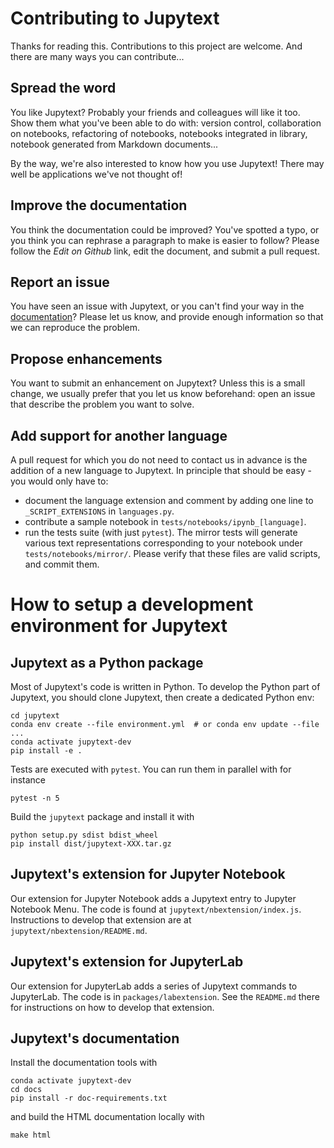 # Contributing to Jupytext

Thanks for reading this. Contributions to this project are welcome.
And there are many ways you can contribute...

## Spread the word

You like Jupytext? Probably your friends and colleagues will like it too. 
Show them what you've been able to do with: version control, collaboration on notebooks, refactoring of notebooks, notebooks integrated in library, notebook generated from Markdown documents...

By the way, we're also interested to know how you use Jupytext! There may well be applications we've not thought of!

## Improve the documentation

You think the documentation could be improved? You've spotted a typo, or you think you can rephrase a paragraph to make is easier to follow? Please follow the _Edit on Github_ link, edit the document, and submit a pull request.

## Report an issue

You have seen an issue with Jupytext, or you can't find your way in the [documentation](https://jupytext.readthedocs.io)?
Please let us know, and provide enough information so that we can reproduce the problem.

## Propose enhancements

You want to submit an enhancement on Jupytext? Unless this is a small change, we usually prefer that you let us know beforehand: open an issue that describe the problem you want to solve.

## Add support for another language

A pull request for which you do not need to contact us in advance is the addition of a new language to Jupytext. In principle that should be easy - you would only have to:
- document the language extension and comment by adding one line to `_SCRIPT_EXTENSIONS` in `languages.py`.
- contribute a sample notebook in `tests/notebooks/ipynb_[language]`.
- run the tests suite (with just `pytest`). The mirror tests will generate various text representations corresponding to your notebook under  `tests/notebooks/mirror/`. Please verify that these files are valid scripts, and commit them.

# How to setup a development environment for Jupytext

## Jupytext as a Python package

Most of Jupytext's code is written in Python. To develop the Python part of Jupytext, you should clone Jupytext, then create a dedicated Python env:
```
cd jupytext
conda env create --file environment.yml  # or conda env update --file ...
conda activate jupytext-dev
pip install -e .
```

Tests are executed with `pytest`. You can run them in parallel with for instance
```
pytest -n 5
``` 

Build the `jupytext` package and install it with
```
python setup.py sdist bdist_wheel
pip install dist/jupytext-XXX.tar.gz
```

## Jupytext's extension for Jupyter Notebook

Our extension for Jupyter Notebook adds a Jupytext entry to Jupyter Notebook Menu. The code is found at `jupytext/nbextension/index.js`. Instructions to develop that extension are at `jupytext/nbextension/README.md`.

## Jupytext's extension for JupyterLab

Our extension for JupyterLab adds a series of Jupytext commands to JupyterLab. The code is in `packages/labextension`. See the `README.md` there for instructions on how to develop that extension.

## Jupytext's documentation

Install the documentation tools with
```
conda activate jupytext-dev
cd docs
pip install -r doc-requirements.txt
```
and build the HTML documentation locally with
```
make html
```
